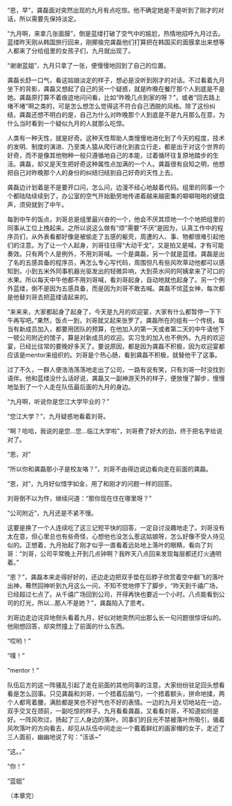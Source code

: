 “恩，早”，龚磊面对突然出现的九月有点吃惊。他不确定她是不是听到了刚才的对话，所以需要先保持淡定。

“九月啊，来拿几张面膜”，倒是蓝缕打破了空气中的尴尬，热情地招呼九月过去。蓝缕昨天刚从韩国旅行回来，刚揶揄完龚磊他们打算把在韩国买的面膜拿出来想等人都来了分给组里的女孩子们，九月就出现了。

“谢谢蓝姐”，九月只拿了一张，便慢慢地回到了自己的位置。

龚磊长舒一口气，看这姑娘淡定的样子，想必是没听到刚才的对话。不过看着九月坐下的背影，龚磊又想起了自己的另一个疑惑，就是昨晚在餐厅那个人到底是不是她。龚磊原打算不着痕迹地问问看，比如“昨晚几点到家的呀？”，或者“回去路上堵不堵”啊之类的，可是怎么想怎么觉得这不符合自己洒脱的风格。除了这份纠结，龚磊还想不明白的是，自己为什么对昨晚那个人到底是不是九月那么在意，为什么当时看到一个疑似九月的人就那么吃惊。

人类有一种天性，就是好奇。这种天性帮助人类慢慢地进化到了今天的程度，技术的发明、制度的演进、乃至类人猿从爬行进化到直立行走，都是出于对这个世界的好奇，而不是像其他物种一般只遵循地自己的本能，过着循环往复原地踏步的生活。龚磊，却又是天生把好奇这种属性点加满的一个人。龚磊很有自知之明，他想把自己对昨晚那个人的身份的纠结归结到自己好奇的天性上去。

龚磊边计划着是不是要开口问，怎么问，边漫不经心地敲着代码。组里的同事一个个都陆陆续续到了，办公室的空气开始勤劳地传递着越来越密集的噼噼啪啪的键盘声，须臾就到了中午。

每到中午的饭点，刘哥总是组里最兴奋的一个，他会不厌其烦地一个个地把组里的同事从工位上拽起来。之所以说这么做有“烦”需要“不厌”是因为，认真工作中的程序员们，从外表看都好像是被偷走了五感的躯壳，周遭的人、事、物都很难引起他们的注意。为了让一个人起身，刘哥往往得“大动干戈”，又是拍又是喊，才有可能奏效。只有两个人是例外，不用刘哥喊。一个是龚磊，另一个就是蓝缕。龚磊是出了名的五感具备的程序员，再怎么专心写代码，周围但凡有些风吹草动他都可以感知到，小到五米外同事机器光驱发出的轻微异响，大到茶水间的阿姨拿来了可口的水果。所以每天中午他都不用刘哥喊，看刘哥起身，自动地就也起身了。另一个例外蓝缕，倒不是因为五感具备，而是因为刘哥不敢去喊。龚磊不怵蓝女神，每次都是他替刘哥去把蓝缕请起来的。

“来来来，大家都起身了起身了，今天是九月的欢迎宴，大家有什么都暂停一下下午再写吧。”果然，饭点一到，刘哥就又起来张罗了。龚磊所在的组有一个传统，每当有新成员加入，都要用团队的预算，在他加入的第一天或者第二天的中午请他下一顿公司附近的馆子，算是对新成员的欢迎。实习生的加入也不例外。九月的欢迎宴，已经比往常的要晚好多天了。要说原因，都是因为龚磊不积极，因为欢迎宴都应该是mentor来组织的。刘哥是个热心肠，看到龚磊不积极，就替他干了这事。

过了不久，一群人便浩浩荡荡地走出了公司，一路有说有笑，只有刘哥一时没找到语伴。他和蓝缕没什么话好说，龚磊又一副神游天外的样子，便放慢了脚步，慢慢地坠到了一个人走在队伍最后面的九月的身边。

“九月啊，听说你是您江大学毕业的？”

“您江大学？”，九月疑惑地看着刘哥。

“啊？哈哈，我说的是您…您…临江大学啦”，刘哥费了好大的劲，终于把名字给说对了。

“恩，对”

“所以你和龚磊那小子是校友咯？”，刘哥不由得边说边看向走在前面的龚磊。

“恩，对”，九月好似惜字如金，用了和刚才的问题一样的回答。

刘哥倒不以为忤，继续问道：“那你现在住在哪里呀？”

“公司附近”，九月还是不紧不慢。

这要是换了一个人连续吃了这三记短平快的回答，一定自讨没趣地走了。刘哥没有太在意，但心里总也有些奇怪，心想他也没怎么惹这姑娘呀，怎么好像不受人待见似的。正想着，九月抬起了刚才似乎一直看着远处地上落叶的眼睛，看向了刘哥：“刘哥，公司平常晚上开到几点钟啊？我昨天八点回来发现每层都还灯火通明着。”

“恩？”，龚磊本来走得好好的，还边走边把双手垫在后脖子欣赏着空中翻飞的落叶出神，蓦然回神听到九月这么一问，不知不觉地停下了脚步，“昨天到千禧广场，已经超过七点了。从千禧广场回到公司，开得再快也要近一个小时。八点能看到公司的灯光，所以…那人不是她？”，龚磊陷入了思考。

刘哥边走边诧异地侧头看着九月，好似对她突然问出那么长一句问题很惊讶似的。他刚想回答，却突然撞上了前面的什么东西。

“哎哟！”

“噗！”

“mentor！”

队伍后方的这一阵骚乱引起了走在前面的其他同事的注意，大家纷纷驻足回头想看看是怎么回事。只见龚磊和刘哥，一个捂着后脑勺，一个捂着额头，拼命地揉，两个人都弯着腰，满脸都是笑也不好气也不好的表情。一边的九月关切地站在一边，双手交叉在颈前，一副吃惊的样子。九月看看龚磊，又看看刘哥，不知道如何是好。一阵风吹过，扬起了三人身边的落叶。同事们的目光不禁被落叶所吸引，循着风吹落叶的方向看去，却见从队伍中间走出一个戴着鲜红的画家帽的女子，走近了三人面前，幽幽地说了句：“活该~”

“这。。”

“你！”

“蓝姐”

（本章完）
